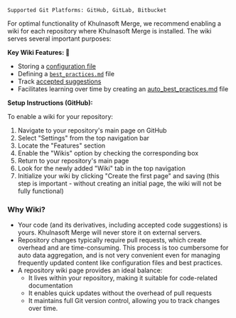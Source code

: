 `Supported Git Platforms: GitHub, GitLab, Bitbucket`


For optimal functionality of Khulnasoft Merge, we recommend enabling a wiki for each repository where Khulnasoft Merge is installed. The wiki serves several important purposes:

**Key Wiki Features: 💎**

- Storing a [configuration file](https://pr-insight-docs.khulnasoft.com/usage-guide/configuration_options/#wiki-configuration-file)
- Defining a [`best_practices.md`](https://pr-insight-docs.khulnasoft.com/tools/improve/#best-practices) file
- Track [accepted suggestions](https://pr-insight-docs.khulnasoft.com/tools/improve/#suggestion-tracking)
- Facilitates learning over time by creating an [auto_best_practices.md](https://pr-insight-docs.khulnasoft.com/core-abilities/auto_best_practices) file


**Setup Instructions (GitHub):**

To enable a wiki for your repository:

1. Navigate to your repository's main page on GitHub
2. Select "Settings" from the top navigation bar
3. Locate the "Features" section
4. Enable the "Wikis" option by checking the corresponding box
5. Return to your repository's main page
6. Look for the newly added "Wiki" tab in the top navigation
7. Initialize your wiki by clicking "Create the first page" and saving (this step is important - without creating an initial page, the wiki will not be fully functional)

### Why Wiki?

- Your code (and its derivatives, including accepted code suggestions) is yours. Khulnasoft Merge will never store it on external servers.
- Repository changes typically require pull requests, which create overhead and are time-consuming. This process is too cumbersome for auto data aggregation, and is not very convenient even for managing frequently updated content like configuration files and best practices.
- A repository wiki page provides an ideal balance:
    - It lives within your repository, making it suitable for code-related documentation
    - It enables quick updates without the overhead of pull requests
    - It maintains full Git version control, allowing you to track changes over time.

